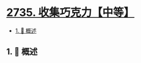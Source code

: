 # [2735. 收集巧克力【中等】](https://github.com/tnotesjs/TNotes.leetcode/tree/main/notes/2735.%20%E6%94%B6%E9%9B%86%E5%B7%A7%E5%85%8B%E5%8A%9B%E3%80%90%E4%B8%AD%E7%AD%89%E3%80%91)

<!-- region:toc -->

- [1. 📝 概述](#1--概述)

<!-- endregion:toc -->

## 1. 📝 概述
